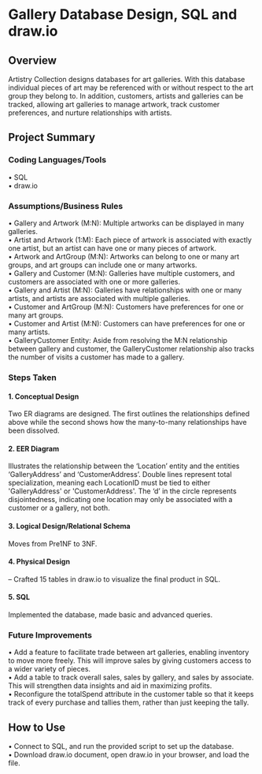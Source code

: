 <h1>Gallery Database Design, SQL and draw.io</h1>
<h2>Overview</h2>
Artistry Collection designs databases for art galleries. With this database individual pieces of art may be referenced with or without respect to the art group they belong to. In addition, customers, artists and galleries can be tracked, allowing art galleries to manage artwork, track customer preferences, and nurture relationships with artists. 
<h2>Project Summary</h2>
<h3>Coding Languages/Tools</h3>
• SQL
<br>
• draw.io
<h3>Assumptions/Business Rules</h3>
• Gallery and Artwork (M:N): Multiple artworks can be displayed in many galleries. 
<br>
• Artist and Artwork (1:M): Each piece of artwork is associated with exactly one artist, but an artist can have one or many pieces of artwork.
<br>
• Artwork and ArtGroup (M:N): Artworks can belong to one or many art groups, and art groups can include one or many artworks. 
<br>
• Gallery and Customer (M:N): Galleries have multiple customers, and customers are associated with one or more galleries. 
<br>
• Gallery and Artist (M:N): Galleries have relationships with one or many artists, and artists are associated with multiple galleries. 
<br>
• Customer and ArtGroup (M:N): Customers have preferences for one or many art groups. 
<br>
• Customer and Artist (M:N): Customers can have preferences for one or many artists. 
<br>
• GalleryCustomer Entity: Aside from resolving the M:N relationship between gallery and customer, the GalleryCustomer relationship also tracks the number of visits a customer has made to a gallery. 
<h3>Steps Taken</h3>
<h4>1. Conceptual Design</h4>Two ER diagrams are designed. The first outlines the relationships defined above while the second shows how the many-to-many relationships have been dissolved.  
<br>
<h4>2. EER Diagram</h4>Illustrates the relationship between the ‘Location’ entity and the entities ‘GalleryAddress’ and ‘CustomerAddress’. Double lines represent total specialization, meaning each LocationID must be tied to either 'GalleryAddress' or 'CustomerAddress'. The ‘d’ in the circle represents disjointedness, indicating one location may only be associated with a customer or a gallery, not both. 
<br>
<h4>3. Logical Design/Relational Schema</h4>Moves from Pre1NF to 3NF. 
<br>
<h4>4. Physical Design</h4> – Crafted 15 tables in draw.io to visualize the final product in SQL.
<br>
<h4>5. SQL</h4> Implemented the database, made basic and advanced queries.
<h3>Future Improvements</h3>
• Add a feature to facilitate trade between art galleries, enabling inventory to move more freely. This will improve sales by giving customers access to a wider variety of pieces. 
<br>
• Add a table to track overall sales, sales by gallery, and sales by associate. This will strengthen data insights and aid in maximizing profits. 
<br>
• Reconfigure the totalSpend attribute in the customer table so that it keeps track of every purchase and tallies them, rather than just keeping the tally. 
<h2>How to Use</h2>
• Connect to SQL, and run the provided script to set up the database.
<br>
• Download draw.io document, open draw.io in your browser, and load the file. 

